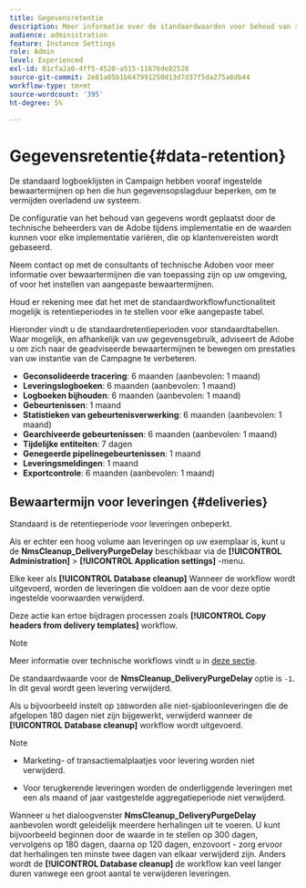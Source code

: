```yaml
---
title: Gegevensretentie
description: Meer informatie over de standaardwaarden voor behoud van standaardtabellen
audience: administration
feature: Instance Settings
role: Admin
level: Experienced
exl-id: 01cfa2a0-4ff5-4520-a515-11676de82528
source-git-commit: 2e81a05b1b647991250d13d7d37f5da275a8db44
workflow-type: tm+mt
source-wordcount: '395'
ht-degree: 5%

---
```


# Gegevensretentie{#data-retention}

De standaard logboeklijsten in Campaign hebben vooraf ingestelde bewaartermijnen op hen die hun gegevensopslagduur beperken, om te vermijden overladend uw systeem.

De configuratie van het behoud van gegevens wordt geplaatst door de technische beheerders van de Adobe tijdens implementatie en de waarden kunnen voor elke implementatie variëren, die op klantenvereisten wordt gebaseerd.

Neem contact op met de consultants of technische Adoben voor meer informatie over bewaartermijnen die van toepassing zijn op uw omgeving, of voor het instellen van aangepaste bewaartermijnen.

Houd er rekening mee dat het met de standaardworkflowfunctionaliteit mogelijk is retentieperiodes in te stellen voor elke aangepaste tabel.

Hieronder vindt u de standaardretentieperioden voor standaardtabellen. Waar mogelijk, en afhankelijk van uw gegevensgebruik, adviseert de Adobe u om zich naar de geadviseerde bewaartermijnen te bewegen om prestaties van uw instantie van de Campagne te verbeteren.

* **Geconsolideerde tracering**: 6 maanden (aanbevolen: 1 maand)
* **Leveringslogboeken**: 6 maanden (aanbevolen: 1 maand)
* **Logboeken bijhouden**: 6 maanden (aanbevolen: 1 maand)
* **Gebeurtenissen**: 1 maand
* **Statistieken van gebeurtenisverwerking**: 6 maanden (aanbevolen: 1 maand)
* **Gearchiveerde gebeurtenissen**: 6 maanden (aanbevolen: 1 maand)
* **Tijdelijke entiteiten**: 7 dagen
* **Genegeerde pipelinegebeurtenissen**: 1 maand
* **Leveringsmeldingen**: 1 maand
* **Exportcontrole**: 6 maanden (aanbevolen: 1 maand)

## Bewaartermijn voor leveringen {#deliveries}

Standaard is de retentieperiode voor leveringen onbeperkt.

Als er echter een hoog volume aan leveringen op uw exemplaar is, kunt u de **NmsCleanup_DeliveryPurgeDelay** beschikbaar via de **[!UICONTROL Administration]** > **[!UICONTROL Application settings]** -menu.

Elke keer als **[!UICONTROL Database cleanup]** Wanneer de workflow wordt uitgevoerd, worden de leveringen die voldoen aan de voor deze optie ingestelde voorwaarden verwijderd.

Deze actie kan ertoe bijdragen processen zoals **[!UICONTROL Copy headers from delivery templates]** workflow.

>[!NOTE]
>
>Meer informatie over technische workflows vindt u in [deze sectie](technical-workflows.md).


De standaardwaarde voor de **NmsCleanup_DeliveryPurgeDelay** optie is `-1`. In dit geval wordt geen levering verwijderd.

Als u bijvoorbeeld instelt op `180`worden alle niet-sjabloonleveringen die de afgelopen 180 dagen niet zijn bijgewerkt, verwijderd wanneer de **[!UICONTROL Database cleanup]** workflow wordt uitgevoerd.

>[!NOTE]
>
>* Marketing- of transactiemalplaatjes voor levering worden niet verwijderd.
>
>* Voor terugkerende leveringen worden de onderliggende leveringen met een als maand of jaar vastgestelde aggregatieperiode niet verwijderd.

Wanneer u het dialoogvenster **NmsCleanup_DeliveryPurgeDelay** aanbevolen wordt geleidelijk meerdere herhalingen uit te voeren. U kunt bijvoorbeeld beginnen door de waarde in te stellen op 300 dagen, vervolgens op 180 dagen, daarna op 120 dagen, enzovoort - zorg ervoor dat herhalingen ten minste twee dagen van elkaar verwijderd zijn. Anders wordt de **[!UICONTROL Database cleanup]** de workflow kan veel langer duren vanwege een groot aantal te verwijderen leveringen.

